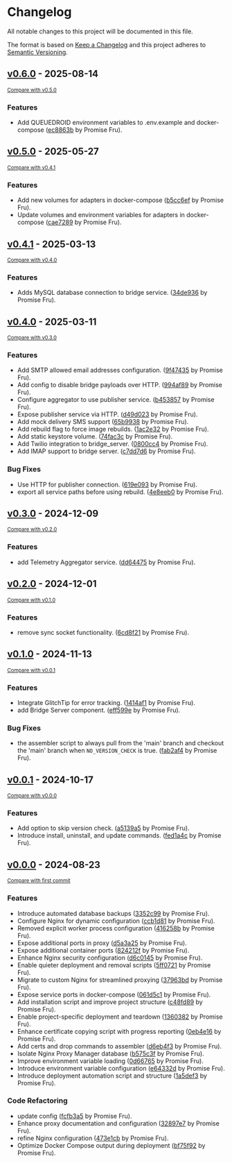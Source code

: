 # Changelog

All notable changes to this project will be documented in this file.

The format is based on [Keep a Changelog](http://keepachangelog.com/en/1.0.0/)
and this project adheres to [Semantic Versioning](http://semver.org/spec/v2.0.0.html).

<!-- insertion marker -->
## [v0.6.0](https://github.com/smswithoutborders/assembler/releases/tag/v0.6.0) - 2025-08-14

<small>[Compare with v0.5.0](https://github.com/smswithoutborders/assembler/compare/v0.5.0...v0.6.0)</small>

### Features

- Add QUEUEDROID environment variables to .env.example and docker-compose ([ec8863b](https://github.com/smswithoutborders/assembler/commit/ec8863b472a48cfb151f5ec50a1ec23221e2ba45) by Promise Fru).

## [v0.5.0](https://github.com/smswithoutborders/assembler/releases/tag/v0.5.0) - 2025-05-27

<small>[Compare with v0.4.1](https://github.com/smswithoutborders/assembler/compare/v0.4.1...v0.5.0)</small>

### Features

- Add new volumes for adapters in docker-compose ([b5cc6ef](https://github.com/smswithoutborders/assembler/commit/b5cc6ef6324153e1b8af9996991ffb124757d5e6) by Promise Fru).
- Update volumes and environment variables for adapters in docker-compose ([cae7289](https://github.com/smswithoutborders/assembler/commit/cae7289cd955c31398d63eecaa59e874f4d09a32) by Promise Fru).

## [v0.4.1](https://github.com/smswithoutborders/assembler/releases/tag/v0.4.1) - 2025-03-13

<small>[Compare with v0.4.0](https://github.com/smswithoutborders/assembler/compare/v0.4.0...v0.4.1)</small>

### Features

- Adds MySQL database connection to bridge service. ([34de936](https://github.com/smswithoutborders/assembler/commit/34de936ef9d9973c9b9808c2b6beb04aedbb93bf) by Promise Fru).

## [v0.4.0](https://github.com/smswithoutborders/assembler/releases/tag/v0.4.0) - 2025-03-11

<small>[Compare with v0.3.0](https://github.com/smswithoutborders/assembler/compare/v0.3.0...v0.4.0)</small>

### Features

- Add SMTP allowed email addresses configuration. ([9f47435](https://github.com/smswithoutborders/assembler/commit/9f4743502d94fb47fc3fec69907cab5df8f2547d) by Promise Fru).
- Add config to disable bridge payloads over HTTP. ([994af89](https://github.com/smswithoutborders/assembler/commit/994af89abe9f29a264c000f01f193a513e06e4dc) by Promise Fru).
- Configure aggregator to use publisher service. ([b453857](https://github.com/smswithoutborders/assembler/commit/b453857cd1a3674d0eec45d5767db1bfdef9b093) by Promise Fru).
- Expose publisher service via HTTP. ([d49d023](https://github.com/smswithoutborders/assembler/commit/d49d023895e8a67a62c78c1b52de2de14b72c5dd) by Promise Fru).
- Add mock delivery SMS support ([65b9938](https://github.com/smswithoutborders/assembler/commit/65b993848759cbf36223d4e21cdabc7a3fd39cf7) by Promise Fru).
- Add rebuild flag to force image rebuilds. ([1ac2e32](https://github.com/smswithoutborders/assembler/commit/1ac2e3210146c011628b341517fbc9b657b9eb83) by Promise Fru).
- Add static keystore volume. ([74fac3c](https://github.com/smswithoutborders/assembler/commit/74fac3c15482606264172f390fb51d69d99bfe3f) by Promise Fru).
- Add Twilio integration to bridge_server. ([0800cc4](https://github.com/smswithoutborders/assembler/commit/0800cc48ed019f19e6158185c1e0e67d2c162709) by Promise Fru).
- Add IMAP support to bridge server. ([c7dd7d6](https://github.com/smswithoutborders/assembler/commit/c7dd7d6def0794e42fafa42ce776578fefbeb47f) by Promise Fru).

### Bug Fixes

- Use HTTP for publisher connection. ([619e093](https://github.com/smswithoutborders/assembler/commit/619e0938457980d3772870f2c0b0b3050b3d9fc4) by Promise Fru).
- export all service paths before using rebuild. ([4e8eeb0](https://github.com/smswithoutborders/assembler/commit/4e8eeb0cdeb5f7a6d345d580c13acf306ac4732f) by Promise Fru).

## [v0.3.0](https://github.com/smswithoutborders/assembler/releases/tag/v0.3.0) - 2024-12-09

<small>[Compare with v0.2.0](https://github.com/smswithoutborders/assembler/compare/v0.2.0...v0.3.0)</small>

### Features

- add Telemetry Aggregator service. ([dd64475](https://github.com/smswithoutborders/assembler/commit/dd6447581375ecbad790a5efbd777efd8266de6e) by Promise Fru).

## [v0.2.0](https://github.com/smswithoutborders/assembler/releases/tag/v0.2.0) - 2024-12-01

<small>[Compare with v0.1.0](https://github.com/smswithoutborders/assembler/compare/v0.1.0...v0.2.0)</small>

### Features

- remove sync socket functionality. ([6cd8f21](https://github.com/smswithoutborders/assembler/commit/6cd8f211e38c2960113f582fe2b5ff1a4c7b015e) by Promise Fru).

## [v0.1.0](https://github.com/smswithoutborders/assembler/releases/tag/v0.1.0) - 2024-11-13

<small>[Compare with v0.0.1](https://github.com/smswithoutborders/assembler/compare/v0.0.1...v0.1.0)</small>

### Features

- Integrate GlitchTip for error tracking. ([1414af1](https://github.com/smswithoutborders/assembler/commit/1414af15426ce5ddf3d7b3c464e8d58960c07ee4) by Promise Fru).
- add Bridge Server component. ([eff599e](https://github.com/smswithoutborders/assembler/commit/eff599ed9c339f4323f470313c2caa91c52727d5) by Promise Fru).

### Bug Fixes

- the assembler script to always pull from the 'main' branch and checkout the 'main' branch when `NO_VERSION_CHECK` is true. ([fab2af4](https://github.com/smswithoutborders/assembler/commit/fab2af4bba28de4d6dc638e10d083fef9159edb6) by Promise Fru).

## [v0.0.1](https://github.com/smswithoutborders/assembler/releases/tag/v0.0.1) - 2024-10-17

<small>[Compare with v0.0.0](https://github.com/smswithoutborders/assembler/compare/v0.0.0...v0.0.1)</small>

### Features

- Add option to skip version check. ([a5139a5](https://github.com/smswithoutborders/assembler/commit/a5139a5c1bfcb84484df1372ec476f331e5b032f) by Promise Fru).
- Introduce install, uninstall, and update commands. ([fed1a4c](https://github.com/smswithoutborders/assembler/commit/fed1a4cb32ad71c92acdc303b6c66814b7486c92) by Promise Fru).

## [v0.0.0](https://github.com/smswithoutborders/assembler/releases/tag/v0.0.0) - 2024-08-23

<small>[Compare with first commit](https://github.com/smswithoutborders/assembler/compare/1a5def3631992e34b86de43524beb9d6963ff3e1...v0.0.0)</small>

### Features

- Introduce automated database backups ([3352c99](https://github.com/smswithoutborders/assembler/commit/3352c99f8ff2142a066f67e2fe53e1af3d66e58c) by Promise Fru).
- Configure Nginx for dynamic configuration ([ccb1d81](https://github.com/smswithoutborders/assembler/commit/ccb1d81c1b6173061fc4ab9b270ba26ef687a733) by Promise Fru).
- Removed explicit worker process configuration ([416258b](https://github.com/smswithoutborders/assembler/commit/416258bf1800c8cd6e6c4ce0425e0a2981f6f3a5) by Promise Fru).
- Expose additional ports in proxy ([d5a3a25](https://github.com/smswithoutborders/assembler/commit/d5a3a2530bf3f49227098589fa195a4f0d34c6b4) by Promise Fru).
- Expose additional container ports ([824212f](https://github.com/smswithoutborders/assembler/commit/824212fdedb2d240a446d72ab7b6e02fb0493e5c) by Promise Fru).
- Enhance Nginx security configuration ([d6c0145](https://github.com/smswithoutborders/assembler/commit/d6c01450a90f6ce3ce29056db874f77875e034ba) by Promise Fru).
- Enable quieter deployment and removal scripts ([5ff0721](https://github.com/smswithoutborders/assembler/commit/5ff07211bcb527c5531308cf8c86407fb0cd3473) by Promise Fru).
- Migrate to custom Nginx for streamlined proxying ([37963bd](https://github.com/smswithoutborders/assembler/commit/37963bd4f4f2d9a93f89493fb4226e19e0d0f45c) by Promise Fru).
- Expose service ports in docker-compose ([061d5c1](https://github.com/smswithoutborders/assembler/commit/061d5c1aef8ed7602eb5226e1b35f6057db4f87f) by Promise Fru).
- Add installation script and improve project structure ([c48fd89](https://github.com/smswithoutborders/assembler/commit/c48fd89290ea14dc07b7f8f167961592a75fcd8e) by Promise Fru).
- Enable project-specific deployment and teardown ([1360382](https://github.com/smswithoutborders/assembler/commit/13603824abc698c42a9971b010b1ac60149fd5f6) by Promise Fru).
- Enhance certificate copying script with progress reporting ([0eb4e16](https://github.com/smswithoutborders/assembler/commit/0eb4e1649501c8eb8bc898666de71737a644b88a) by Promise Fru).
- Add certs and drop commands to assembler ([d6eb4f3](https://github.com/smswithoutborders/assembler/commit/d6eb4f389569fe06c0bc5eca60ebde3cea4f1f41) by Promise Fru).
- Isolate Nginx Proxy Manager database ([b575c3f](https://github.com/smswithoutborders/assembler/commit/b575c3f53023b18a315b1d910f9cb2e0cd52d9ca) by Promise Fru).
- Improve environment variable loading ([0d66765](https://github.com/smswithoutborders/assembler/commit/0d66765c6e4ae9945393efdc91fb47a66e26156b) by Promise Fru).
- Introduce environment variable configuration ([e64332d](https://github.com/smswithoutborders/assembler/commit/e64332d03af377510050a5e7e4df2fc5f7181065) by Promise Fru).
- Introduce deployment automation script and structure ([1a5def3](https://github.com/smswithoutborders/assembler/commit/1a5def3631992e34b86de43524beb9d6963ff3e1) by Promise Fru).

### Code Refactoring

- update config ([fcfb3a5](https://github.com/smswithoutborders/assembler/commit/fcfb3a541eaa631e579f106df1c8e3d818c17e0e) by Promise Fru).
- Enhance proxy documentation and configuration ([32897e7](https://github.com/smswithoutborders/assembler/commit/32897e77f605848dd28042f99363d3dbd1045d3e) by Promise Fru).
- refine Nginx configuration ([473e1cb](https://github.com/smswithoutborders/assembler/commit/473e1cb88a97006fb8a2310109605139372991b9) by Promise Fru).
- Optimize Docker Compose output during deployment ([bf75f92](https://github.com/smswithoutborders/assembler/commit/bf75f9266c0a534a4477d723606b11d52d4bf32f) by Promise Fru).

